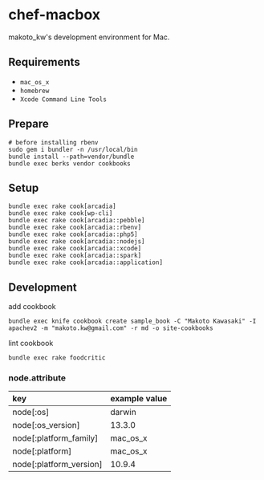 chef-macbox
================

makoto_kw's development environment for Mac.

## Requirements

- `mac_os_x`
- `homebrew`
- `Xcode Command Line Tools`

## Prepare

```
# before installing rbenv
sudo gem i bundler -n /usr/local/bin
bundle install --path=vendor/bundle
bundle exec berks vendor cookbooks
```

## Setup

```
bundle exec rake cook[arcadia]
bundle exec rake cook[wp-cli]
bundle exec rake cook[arcadia::pebble]
bundle exec rake cook[arcadia::rbenv]
bundle exec rake cook[arcadia::php5]
bundle exec rake cook[arcadia::nodejs]
bundle exec rake cook[arcadia::xcode]
bundle exec rake cook[arcadia::spark]
bundle exec rake cook[arcadia::application]
```

## Development

add cookbook

```
bundle exec knife cookbook create sample_book -C "Makoto Kawasaki" -I apachev2 -m "makoto.kw@gmail.com" -r md -o site-cookbooks
```

lint cookbook

```
bundle exec rake foodcritic
```

### node.attribute

|key|example value|
|:--|:--|
|node[:os]|darwin|
|node[:os_version]|13.3.0|
|node[:platform_family]|mac_os_x|
|node[:platform]|mac_os_x|
|node[:platform_version]|10.9.4|
